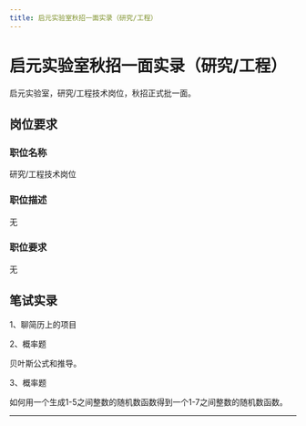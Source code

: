 ```yaml
---
title: 启元实验室秋招一面实录（研究/工程）
---
```


# 启元实验室秋招一面实录（研究/工程）

<script type="text/javascript" src="/include/head.js"></script>

启元实验室，研究/工程技术岗位，秋招正式批一面。

## 岗位要求

### 职位名称

研究/工程技术岗位

### 职位描述

无

### 职位要求

无

## 笔试实录

1、聊简历上的项目

2、概率题

贝叶斯公式和推导。

3、概率题

如何用一个生成1-5之间整数的随机数函数得到一个1-7之间整数的随机数函数。

---

<script type="text/javascript" src="/include/tail.js"></script>
